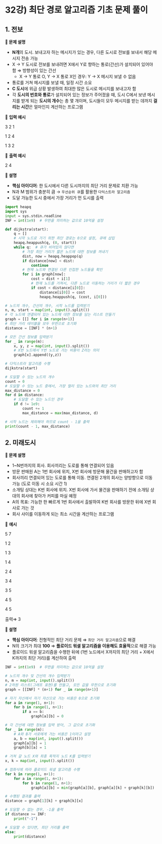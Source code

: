 # 32강) 최단 경로 알고리즘 기초 문제 풀이

## 1. 전보

**📌 문제 설명**

- **N개**의 도시. 보내고자 하는 메시지가 있는 경우, 다른 도시로 전보를 보내서 해당 메시지 전송 가능
- X → Y 도시로 전보를 보내려면 X에서 Y로 향하는 통로(간선)가 설치되어 있어야 함 ⇒  방향성이 있는 간선
    - X → Y 통로 O, Y → X 통로 X인 경우: Y → X 메시지 보낼 수 없음
- 통로를 거쳐 메시지를 보낼 때, 일정 시간 소요
- **C 도시**에 위급 상황 발생하여 최대한 많은 도시로 메시지를 보내고자 함
- 각 **도시의 번호와 통로**가 설치되어 있는 정보가 주어졌을 때, 도시 C에서 보낸 메시지를 받게 되는 **도시의 개수**는 총 몇 개이며, 도시들이 모두 메시지를 받는 데까지 **걸리는 시간**은 얼마인지 계산하는 프로그램

📌 **입력 예시**

3 2 1

1 2 4

1 3 2

📌 **출력 예시**

2 4

**📌 설명**

- **핵심 아이디어**: 한 도시에서 다른 도시까지의 최단 거리 문제로 치환 가능
- N과 M 범위가 충분히 큼 → `우선순위 큐`를 활용한 `다익스트라 알고리즘`
- 도달 가능한 도시 중에서 가장 거리가 먼 도시를 출력

```python
import heapq
import sys
input = sys.stdin.readline
INF = int(1e9)  # 무한을 의미하는 값으로 10억을 설정

def dijkstra(start):
    q = []
    # 시작 노드로 가기 위한 최단 경로는 0으로 설정, 큐에 삽입
    heapq.heappush(q, (0, start))
    while q:  # 큐가 비어있지 않다면
        # 가장 최단 거리가 짧은 노드에 대한 정보를 꺼내기
        dist, now = heapq.heappop(q)
        if distance[now] < dist:
            continue
        # 현재 노드와 연결된 다른 인접한 노드들을 확인
        for i in graph[now]:
            cost = dist + i[1]
            # 현재 노드를 거쳐서, 다른 노드로 이동하는 거리가 더 짧은 경우
            if cost < distance[i[0]]:
                distance[i[0]] = cost
                heapq.heappush(q, (cost, i[0]))

# 노드의 개수, 간선의 개수, 시작 노드를 입력받기
n, m, start = map(int, input().split())
# 각 노드에 연결되어 있는 노드에 대한 정보를 담는 리스트 만들기
graph = [[] for i in range(n+1)]
# 최단 거리 테이블을 모두 무한으로 초기화
distance = [INF] * (n+1)

# 모든 간선 정보를 입력받기
for _ in range(m):
    x, y, z = map(int, input().split())
    # X번 노드에서 Y번 노드로 가는 비용이 Z라는 의미
    graph[x].append((y,z))

# 다익스트라 알고리즘 수행
dijkstra(start)

# 도달할 수 있는 노드의 개수
count = 0
# 도달할 수 있는 노드 중에서, 가장 멀리 있는 노드와의 최단 거리
max_distance = 0
for d in distance:
    # 도달할 수 있는 노드인 경우
    if d != 1e9:
        count += 1
        max_distance = max(max_distance, d)

# 시작 노드는 제외해야 하므로 count - 1을 출력
print(count - 1, max_distance)
```

## 2. 미래도시

**📌 문제 설명**

- 1~N번까지의 회사. 회사끼리는 도로를 통해 연결되어 있음
- 방문 판매원 A는 1번 회사에 위치, X번 회사에 방문해 물건을 판매하고자 함
- 회사끼리 연결되어 있는 도로를 통해 이동. 연결된 2개의 회사는 양방향으로 이동 가능 (도로 이동 시 소요 시간 1)
- 소개팅 상대는 K번 회사에 위치. X번 회사에 가서 물건을 판매하기 전에 소개팅 상대의 회사에 찾아가 커피를 마실 예정
- A의 목표: 가능한 한 빠르게 1번 회사에서 출발하여 K번 회사를 방문한 뒤에 X번 회사로 가는 것
- 회사 사이를 이동하게 되는 최소 시간을 계산하는 프로그램

📌 **예시**

5 7

1 2

1 3

1 4

2 4

3 4

3 5

4 5

4 5

출력⇒ 3

**📌 설명**

- **핵심 아이디어**: 전형적인 최단 거리 문제 ⇒ `최단 거리 알고리즘`으로 해결
- N의 크기가 최대 **100** ⇒ **플로이드 워셜 알고리즘을 이용해도 효율적**으로 해결 가능
- 플로이드 워셜 알고리즘을 수행한 뒤에 (1번 노드에서 X까지의 최단 거리 + X에서 K까지의 최단 거리)를 계산하여 출력

```python
INF = int(1e9)  # 무한을 의미하는 값으로 10억을 설정

# 노드의 개수 및 간선의 개수 입력받기
n, m = map(int, input().split())
# 2차원 리스트(그래프 표현)를 만들고, 모든 값을 무한으로 초기화
graph = [[INF] * (n+1) for _ in range(n+1)]

# 자기 자신에서 자기 자신으로 가는 비용은 0으로 초기화
for a in range(1, n+1):
    for b in range(1, n+1):
        if a == b:
            graph[a][b] = 0

# 각 간선에 대한 정보를 입력 받아, 그 값으로 초기화
for _ in range(m):
    # A와 B가 서로에게 가는 비용은 1이라고 설정
    a, b = map(int, input().split())
    graph[a][b] = 1
    graph[b][a] = 1

# 거쳐 갈 노드 X와 최종 목적지 노드 K를 입력받기
x, k = map(int, input().split())

# 점화식에 따라 플로이드 워셜 알고리즘 수행
for k in range(1, n+1):
    for a in range(1, n+1):
        for b in range(1, n+1):
            graph[a][b] = min(graph[a][b], graph[a][k] + graph[k][b])

# 수행된 결과를 출력
distance = graph[1][k] + graph[k][x]

# 도달할 수 없는 경우, -1을 출력
if distance >= INF:
    print("-1")

# 도달할 수 있다면, 최단 거리를 출력
else:
    print(distance)
```
